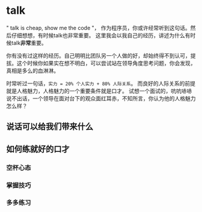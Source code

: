 # talk
" talk is cheap, show me the code "， 作为程序员，你或许经常听到这句话。然后仔细想想，有时候talk也非常重要。
这里我会以我自己的经历，讲述为什么有时候talk**非常**重要。

你有没有过这样的经历。自己明明比团队另一个人做的好，却始终得不到认可，提拔。这个时候你如果实在想不明白，可以尝试站在领导角度思考问题，你会发现，
真相是多么的血淋淋。

时常听过一句话，`实力 = 20% 个人实力 + 80% 人际关系`。 而良好的人际关系的前提就是人格魅力，人格魅力的一个重要条件就是口才。
试想一个面试的，吭吭哧哧说不出话，一个领导在面对台下的观众面红耳赤，不知所言，你认为他的人格魅力怎么样？

## 说话可以给我们带来什么

## 如何练就好的口才

### 空杯心态

### 掌握技巧

### 多多练习
